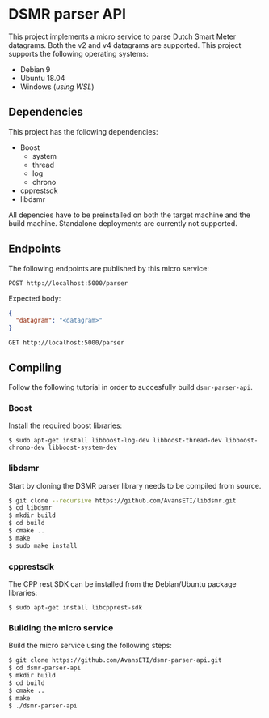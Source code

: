 # DSMR parser API

This project implements a micro service to parse Dutch Smart Meter
datagrams. Both the v2 and v4 datagrams are supported. This project
supports the following operating systems:

* Debian 9
* Ubuntu 18.04
* Windows (*using WSL*)

## Dependencies
This project has the following dependencies:

* Boost
    * system
    * thread
    * log
    * chrono
* cpprestsdk
* libdsmr

All depencies have to be preinstalled on both the target machine
and the build machine. Standalone deployments are currently not
supported.

## Endpoints

The following endpoints are published by this micro service:

`POST http://localhost:5000/parser`

Expected body:

```json
{
  "datagram": "<datagram>"
}
```

`GET http://localhost:5000/parser`

## Compiling
Follow the following tutorial in order to succesfully build `dsmr-parser-api`.

### Boost
Install the required boost libraries:

`$ sudo apt-get install libboost-log-dev libboost-thread-dev libboost-chrono-dev libboost-system-dev`

### libdsmr
Start by cloning the DSMR parser library needs to be compiled from source.

```bash
$ git clone --recursive https://github.com/AvansETI/libdsmr.git
$ cd libdsmr
$ mkdir build
$ cd build
$ cmake ..
$ make
$ sudo make install
```

### cpprestsdk
The CPP rest SDK can be installed from the Debian/Ubuntu package libraries:

`$ sudo apt-get install libcpprest-sdk`

### Building the micro service
Build the micro service using the following steps:

```bash
$ git clone https://github.com/AvansETI/dsmr-parser-api.git
$ cd dsmr-parser-api
$ mkdir build
$ cd build
$ cmake ..
$ make
$ ./dsmr-parser-api
```
